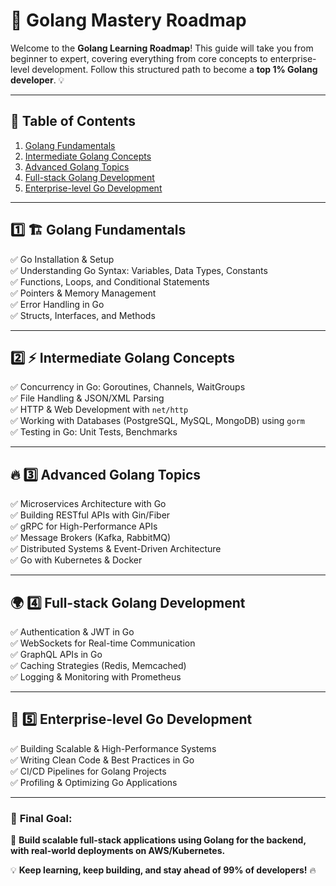 # 🚀 Golang Mastery Roadmap

Welcome to the **Golang Learning Roadmap**! This guide will take you from beginner to expert, covering everything from core concepts to enterprise-level development. Follow this structured path to become a **top 1% Golang developer**. 💡

---

## 📌 **Table of Contents**

1. [Golang Fundamentals](#-golang-fundamentals)
2. [Intermediate Golang Concepts](#-intermediate-golang-concepts)
3. [Advanced Golang Topics](#-advanced-golang-topics)
4. [Full-stack Golang Development](#-full-stack-golang-development)
5. [Enterprise-level Go Development](#-enterprise-level-go-development)

---

## 1️⃣ 🏗 **Golang Fundamentals**
✅ Go Installation & Setup  
✅ Understanding Go Syntax: Variables, Data Types, Constants  
✅ Functions, Loops, and Conditional Statements  
✅ Pointers & Memory Management  
✅ Error Handling in Go  
✅ Structs, Interfaces, and Methods  

---

## 2️⃣ ⚡ **Intermediate Golang Concepts**
✅ Concurrency in Go: Goroutines, Channels, WaitGroups  
✅ File Handling & JSON/XML Parsing  
✅ HTTP & Web Development with `net/http`  
✅ Working with Databases (PostgreSQL, MySQL, MongoDB) using `gorm`  
✅ Testing in Go: Unit Tests, Benchmarks  

---

## 🔥 **3️⃣ Advanced Golang Topics**
✅ Microservices Architecture with Go  
✅ Building RESTful APIs with Gin/Fiber  
✅ gRPC for High-Performance APIs  
✅ Message Brokers (Kafka, RabbitMQ)  
✅ Distributed Systems & Event-Driven Architecture  
✅ Go with Kubernetes & Docker  

---

## 🌍 **4️⃣ Full-stack Golang Development**
✅ Authentication & JWT in Go  
✅ WebSockets for Real-time Communication  
✅ GraphQL APIs in Go  
✅ Caching Strategies (Redis, Memcached)  
✅ Logging & Monitoring with Prometheus  

---

## 🏢 **5️⃣ Enterprise-level Go Development**
✅ Building Scalable & High-Performance Systems  
✅ Writing Clean Code & Best Practices in Go  
✅ CI/CD Pipelines for Golang Projects  
✅ Profiling & Optimizing Go Applications  

---

### 🎯 **Final Goal:**
🚀 **Build scalable full-stack applications using Golang for the backend, with real-world deployments on AWS/Kubernetes.**

💡 **Keep learning, keep building, and stay ahead of 99% of developers!** 🔥

